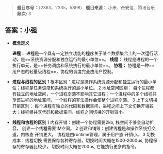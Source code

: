 > **题目序号：**（2363，2335，5898）
> **题目来源：** 小米、奇安信、腾讯音乐
> **频次:**  3

## 答案：小强

- **概念定义**

  **进程：** 进程是一个具有一定独立功能的程序关于某个数据集合上的一次运行活动，是==系统资源分配和独立运行的最小单位==。
  **线程：** 线程是进程的一个执行单元，是==任务调度和系统执行的最小单位==。
  **协程：** 协程是一种==用户态的轻量级线程==，协程的调度完全由用户控制。

- **进程与线程的区别**
  1 根本区别：进程是操作系统资源分配和独立运行的最小单位；线程是任务调度和系统执行的最小单位。
  2 地址空间区别： 每个进程都有独立的地址空间，一个进程崩溃不影响其它进程；一个进程中的多个线程共享该进程的地址空间，一个线程的非法操作会使整个进程崩溃。
  3 上下文切换开销区别： 每个进程有独立的代码和数据空间，进程之间上下文切换开销较大；线程组共享代码和数据空间，线程之间切换的开销较小。

- **线程和协程的区别**
  1 内存开销：创建一个协程需要2kb, 栈空间不够会自动扩容， 创建一个线程需要1M空间。
  2 创建和销毁：创建线程是和操作系统打交道，内核态 开销更大， 协程是由runtime管理，属于用户态 开销小。
  3 切换成本：线程切换 需要保存各种寄存器，切换时间大概在1500-2000us, 协程保存的寄存器比较少， 切换时间大概在200us, 它能执行更多的指令。
